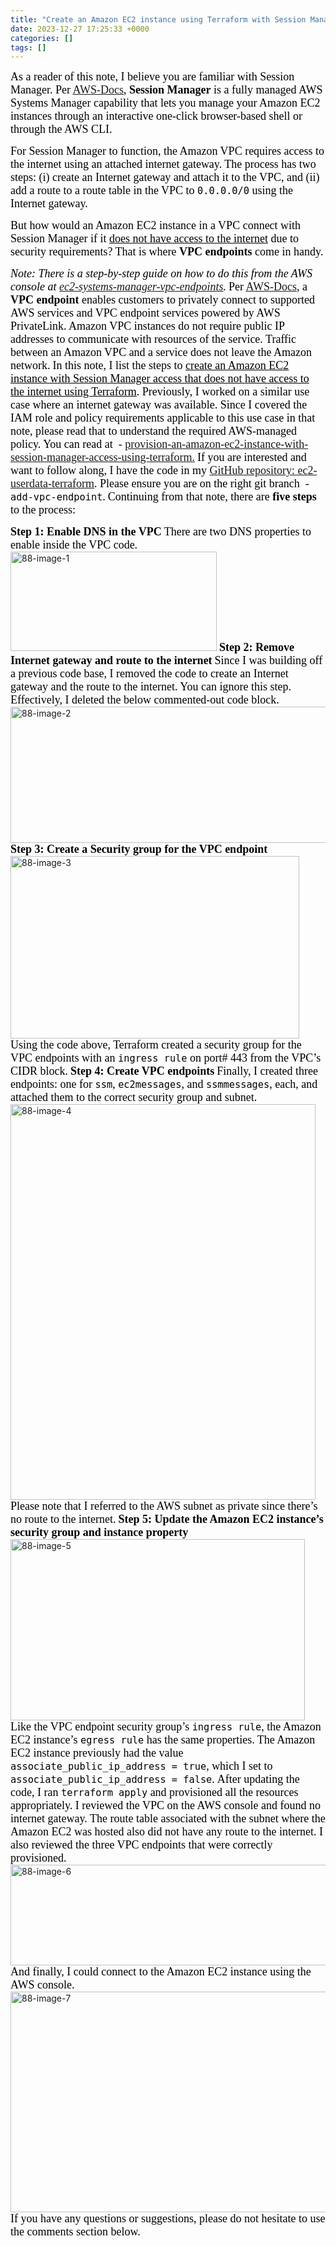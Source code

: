 ```yaml
---
title: "Create an Amazon EC2 instance using Terraform with Session Manager access using VPC Endpoint"
date: 2023-12-27 17:25:33 +0000
categories: []
tags: []
---
```


<span style="font-size: 18px"><span style="font-family: calibri"><span style="color: #000000">As a reader of this note, I believe you are familiar with Session Manager. Per <a href="https://docs.aws.amazon.com/AWSEC2/latest/UserGuide/session-manager-to-linux.html" target="_blank" rel="noopener">AWS-Docs</a>, <strong>Session Manager</strong> is a fully managed AWS Systems Manager capability that lets you manage your Amazon EC2 instances through an interactive one-click browser-based shell or through the AWS CLI.</span></span></span>
<!--more--><span style="font-size: 18px"><span style="font-family: calibri"><span style="color: #000000">For Session Manager to function, the Amazon VPC requires access to the internet using an attached internet gateway. The process has two steps: (i) create an Internet gateway and attach it to the VPC, and (ii) add a route to a route table in the VPC to <code>0.0.0.0/0</code> using the Internet gateway.</span></span></span>

<span style="font-size: 18px"><span style="font-family: calibri"><span style="color: #000000">But how would an Amazon EC2 instance in a VPC connect with Session Manager if it <span style="text-decoration: underline">does not have access to the internet</span> due to security requirements? That is where <strong>VPC endpoints</strong> come in handy.</span></span></span>

<em><span style="font-size: 18px"><span style="font-family: calibri"><span style="color: #000000">Note: There is a step-by-step guide on how to do this from the AWS console at <a href="https://repost.aws/knowledge-center/ec2-systems-manager-vpc-endpoints" target="_blank" rel="noopener">ec2-systems-manager-vpc-endpoints</a>.</span></span></span></em>
<span style="font-size: 18px"><span style="font-family: calibri"><span style="color: #000000">Per <a href="https://docs.aws.amazon.com/whitepapers/latest/aws-privatelink/what-are-vpc-endpoints.html" target="_blank" rel="noopener">AWS-Docs</a>, a <strong>VPC endpoint</strong> enables customers to privately connect to supported AWS services and VPC endpoint services powered by AWS PrivateLink. Amazon VPC instances do not require public IP addresses to communicate with resources of the service. Traffic between an Amazon VPC and a service does not leave the Amazon network.</span></span></span>
<span style="font-size: 18px"><span style="font-family: calibri"><span style="color: #000000">In this note, I list the steps to <span style="text-decoration: underline">create an Amazon EC2 instance with Session Manager access that does not have access to the internet using Terraform</span>. Previously, I worked on a similar use case where an internet gateway was available. Since I covered the IAM role and policy requirements applicable to this use case in that note, please read that to understand the required AWS-managed policy. You can read at  - <a href="http://skundunotes.com/2023/08/27/provision-an-amazon-ec2-instance-with-session-manager-access-using-terraform/" target="_blank" rel="noopener">provision-an-amazon-ec2-instance-with-session-manager-access-using-terraform.</a></span></span></span>
<span style="font-size: 18px"><span style="font-family: calibri"><span style="color: #000000">If you are interested and want to follow along, I have the code in my <a href="https://github.com/kunduso/ec2-userdata-terraform/tree/add-vpc-endpoint" target="_blank" rel="noopener">GitHub repository: ec2-userdata-terraform</a>. Please ensure you are on the right git branch  - `add-vpc-endpoint`.</span></span></span>
<span style="font-size: 18px"><span style="font-family: calibri"><span style="color: #000000">Continuing from that note, there are <strong>five steps</strong> to the process:</span></span></span>

<strong><span style="font-size: 18px"><span style="font-family: calibri"><span style="color: #000000">Step 1: Enable DNS in the VPC</span></span></span></strong>
<span style="font-size: 18px"><span style="font-family: calibri"><span style="color: #000000">There are two DNS properties to enable inside the VPC code.</span></span></span>
<img class="alignnone size-full wp-image-3291" src="https://skundunotes.com/wp-content/uploads/2023/12/88-image-1.png" alt="88-image-1" width="330" height="159" />
<strong><span style="font-size: 18px"><span style="font-family: calibri"><span style="color: #000000">Step 2: Remove Internet gateway and route to the internet</span></span></span></strong>
<span style="font-size: 18px"><span style="font-family: calibri"><span style="color: #000000">Since I was building off a previous code base, I removed the code to create an Internet gateway and the route to the internet. You can ignore this step.</span></span></span>
<span style="font-size: 18px"><span style="font-family: calibri"><span style="color: #000000">Effectively, I deleted the below commented-out code block.</span></span></span>
<img class="alignnone size-full wp-image-3292" src="https://skundunotes.com/wp-content/uploads/2023/12/88-image-2.png" alt="88-image-2" width="547" height="218" />
<strong><span style="font-size: 18px"><span style="font-family: calibri"><span style="color: #000000">Step 3: Create a Security group for the VPC endpoint</span></span></span></strong>
<img class="alignnone size-full wp-image-3293" src="https://skundunotes.com/wp-content/uploads/2023/12/88-image-3.png" alt="88-image-3" width="462" height="292" />
<span style="font-size: 18px"><span style="font-family: calibri"><span style="color: #000000">Using the code above, Terraform created a security group for the VPC endpoints with an <code>ingress rule</code> on port# 443 from the VPC’s CIDR block.</span></span></span>
<strong><span style="font-size: 18px"><span style="font-family: calibri"><span style="color: #000000">Step 4: Create VPC endpoints</span></span></span></strong>
<span style="font-size: 18px"><span style="font-family: calibri"><span style="color: #000000">Finally, I created three endpoints: one for <code>ssm</code>, <code>ec2messages</code>, and <code>ssmmessages</code>, each, and attached them to the correct security group and subnet.</span></span></span>
<img class="alignnone size-full wp-image-3306" src="https://skundunotes.com/wp-content/uploads/2023/12/88-image-4-1.png" alt="88-image-4" width="488" height="633" />
<span style="font-size: 18px"><span style="font-family: calibri"><span style="color: #000000">Please note that I referred to the AWS subnet as private since there’s no route to the internet.</span></span></span>
<strong><span style="font-size: 18px"><span style="font-family: calibri"><span style="color: #000000">Step 5: Update the Amazon EC2 instance’s security group and instance property</span></span></span></strong>
<img class="alignnone size-full wp-image-3295" src="https://skundunotes.com/wp-content/uploads/2023/12/88-image-5.png" alt="88-image-5" width="471" height="290" />
<span style="font-size: 18px"><span style="font-family: calibri"><span style="color: #000000">Like the VPC endpoint security group’s <code>ingress rule</code>, the Amazon EC2 instance’s <code>egress rule</code> has the same properties.</span></span></span>
<span style="font-size: 18px"><span style="font-family: calibri"><span style="color: #000000">The Amazon EC2 instance previously had the value <code>associate_public_ip_address = true</code>, which I set to <code>associate_public_ip_address = false</code>.</span></span></span>
<span style="font-size: 18px"><span style="font-family: calibri"><span style="color: #000000">After updating the code, I ran <code>terraform apply</code> and provisioned all the resources appropriately. I reviewed the VPC on the AWS console and found no internet gateway. The route table associated with the subnet where the Amazon EC2 was hosted also did not have any route to the internet. I also reviewed the three VPC endpoints that were correctly provisioned.</span></span></span>
<img class="alignnone size-full wp-image-3296" src="https://skundunotes.com/wp-content/uploads/2023/12/88-image-6.png" alt="88-image-6" width="1295" height="161" />
<span style="font-size: 18px"><span style="font-family: calibri"><span style="color: #000000">And finally, I could connect to the Amazon EC2 instance using the AWS console.</span></span></span>
<img class="alignnone size-full wp-image-3297" src="https://skundunotes.com/wp-content/uploads/2023/12/88-image-7.png" alt="88-image-7" width="643" height="353" />
<span style="font-size: 18px"><span style="font-family: calibri"><span style="color: #000000">If you have any questions or suggestions, please do not hesitate to use the comments section below.</span></span></span>
